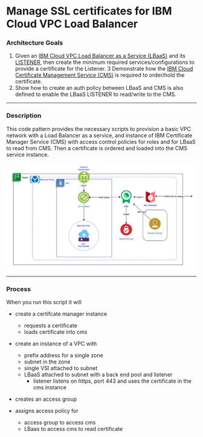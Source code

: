 # Manage SSL certificates for IBM Cloud VPC Load Balancer

### Architecture Goals

1. Given an [IBM Cloud VPC Load Balancer as a Service (LBaaS)](https://cloud.ibm.com/docs/vpc-on-classic-network?topic=vpc-on-classic-network---using-load-balancers-in-ibm-cloud-vpc) and its [LISTENER](https://cloud.ibm.com/docs/vpc-on-classic-network?topic=vpc-on-classic-network---using-load-balancers-in-ibm-cloud-vpc#front-end-listeners-and-back-end-pools), then create the minimum required services/configurations to provide a certificate for the Listener.
3 Demonstrate how the [IBM Cloud Certificate Management Service (CMS)](https://www.ibm.com/cloud/certificate-manager) is required to order/hold the certificate. 
4. Show how to create an auth policy between LBaaS and CMS is also defined to enable the LBaaS LISTENER to read/write to the CMS.

---
### Description

This code pattern provides the necessary scripts to provision a basic VPC network with a Load Balancer as a service, and instance of IBM Certificate Manager Service (CMS) with access control policies for roles and for LBaaS to read from CMS. Then a certificate is ordered and loaded into the CMS service instance.

<kbd>![Serviced-scenario](./imgs/arch.png)</kbd>

---
### Process

When you run this script it will

- create a certifcate manager instance
  - requests a certificate
  - loads certificate into cms
  
- create an instance of a VPC with
  - prefix address for a single zone
  - subnet in the zone
  - single VSI attached to subnet
  - LBaaS attached to subnet with a back end pool and listener
    - listener listens on https, port 443 and uses the certificate in the cms instance
    
- creates an access group 

- assigns access policy for
  - access group to access cms
  - LBaas to access cms to read certificate
